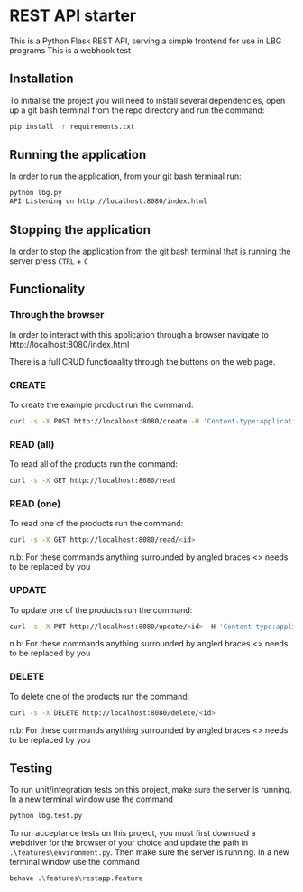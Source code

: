 # REST API starter

This is a Python Flask REST API, serving a simple frontend for use in LBG programs
This is a webhook test
## Installation

To initialise the project you will need to install several dependencies, open up a git bash terminal from the repo directory and run the command:

~~~ bash
pip install -r requirements.txt
~~~

## Running the application

In order to run the application, from your git bash terminal run:

~~~ bash
python lbg.py
API Listening on http://localhost:8080/index.html
~~~

## Stopping the application

In order to stop the application from the git bash terminal that is running the server press ``CTRL`` + ``C``

## Functionality

### Through the browser

In order to interact with this application through a browser navigate to http://localhost:8080/index.html

There is a full CRUD functionality through the buttons on the web page.

### CREATE

To create the example product run the command:

~~~ bash
curl -s -X POST http://localhost:8080/create -H 'Content-type:application/json' -d '{"name":"example product", "description":"this is an example", "price":9.99}'
~~~

### READ (all)

To read all of the products run the command:

~~~ bash
curl -s -X GET http://localhost:8080/read
~~~

### READ (one)

To read one of the products run the command:

~~~ bash
curl -s -X GET http://localhost:8080/read/<id>
~~~

n.b: For these commands anything surrounded by angled braces <> needs to be replaced by you

### UPDATE

To update one of the products run the command:

~~~ bash
curl -s -X PUT http://localhost:8080/update/<id> -H 'Content-type:application/json'  -d '{"name":"updated product", "description":"its brand new", "price":99.99}'
~~~

n.b: For these commands anything surrounded by angled braces <> needs to be replaced by you

### DELETE

To delete one of the products run the command:

~~~ bash
curl -s -X DELETE http://localhost:8080/delete/<id>
~~~

n.b: For these commands anything surrounded by angled braces <> needs to be replaced by you

## Testing

To run unit/integration tests on this project, make sure the server is running.
In a new terminal window use the command

~~~ bash
python lbg.test.py
~~~

To run acceptance tests on this project, you must first download a webdriver for the browser of your choice and update the path in `.\features\environment.py`. Then make sure the server is running.
In a new terminal window use the command

~~~ bash
behave .\features\restapp.feature
~~~
